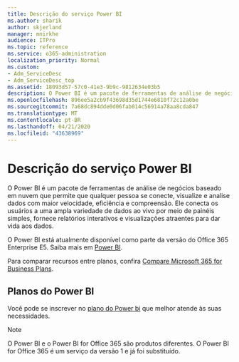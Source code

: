 ```yaml
---
title: Descrição do serviço Power BI
ms.author: sharik
author: skjerland
manager: mnirkhe
audience: ITPro
ms.topic: reference
ms.service: o365-administration
localization_priority: Normal
ms.custom:
- Adm_ServiceDesc
- Adm_ServiceDesc_top
ms.assetid: 18093d57-57c0-41e3-9b9c-9812634e03b5
description: O Power BI é um pacote de ferramentas de análise de negócios baseado em nuvem que permite que qualquer pessoa se conecte, visualize e analise dados com maior velocidade, eficiência e compreensão. Ele conecta os usuários a uma ampla variedade de dados ao vivo por meio de painéis simples, fornece relatórios interativos e visualizações atraentes para dar vida aos dados.
ms.openlocfilehash: 896ee5a2cb9f43698d35d1744e6810f72c12a0be
ms.sourcegitcommit: 7a68dc894dde0d06fab014c56914a78aa8cda847
ms.translationtype: MT
ms.contentlocale: pt-BR
ms.lasthandoff: 04/21/2020
ms.locfileid: "43638969"
---
```

# <a name="power-bi-service-description"></a>Descrição do serviço Power BI

O Power BI é um pacote de ferramentas de análise de negócios baseado em nuvem que permite que qualquer pessoa se conecte, visualize e analise dados com maior velocidade, eficiência e compreensão. Ele conecta os usuários a uma ampla variedade de dados ao vivo por meio de painéis simples, fornece relatórios interativos e visualizações atraentes para dar vida aos dados.
  
O Power BI está atualmente disponível como parte da versão do Office 365 Enterprise E5. Saiba mais em [Power BI](https://powerbi.microsoft.com/).
  
Para comparar recursos entre planos, confira [Compare Microsoft 365 for Business Plans](https://go.microsoft.com/fwlink/?LinkID=799177&amp;clcid=0x409).
  
## <a name="power-bi-plans"></a>Planos do Power BI

Você pode se inscrever no [plano do Power bi](https://go.microsoft.com/fwlink/?LinkID=786854) que melhor atende às suas necessidades. 
  
> [!NOTE]
> O Power BI e o Power BI for Office 365 são produtos diferentes. O Power BI for Office 365 é um serviço da versão 1 e já foi substituído. 
  
